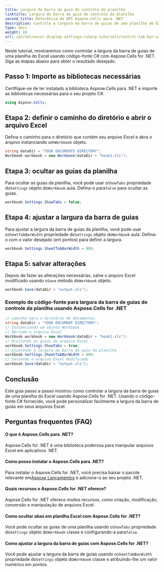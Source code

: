 ```yaml
---
title: Largura da barra da guia de controle da planilha
linktitle: Largura da barra da guia de controle da planilha
second_title: Referência da API Aspose.Cells para .NET
description: Controle a largura da barra de guias de uma planilha do Excel com Aspose.Cells for .NET.
type: docs
weight: 10
url: /pt/net/excel-display-settings-csharp-tutorials/control-tab-bar-width-of-spreadsheet/
---
```

Neste tutorial, mostraremos como controlar a largura da barra de guias de uma planilha do Excel usando código-fonte C# com Aspose.Cells for .NET. Siga as etapas abaixo para obter o resultado desejado.

## Passo 1: Importe as bibliotecas necessárias

Certifique-se de ter instalado a biblioteca Aspose.Cells para .NET e importe as bibliotecas necessárias para o seu projeto C#.

```csharp
using Aspose.Cells;
```

## Etapa 2: definir o caminho do diretório e abrir o arquivo Excel

 Defina o caminho para o diretório que contém seu arquivo Excel e abra o arquivo instanciando um`Workbook` objeto.

```csharp
string dataDir = "YOUR DOCUMENTS DIRECTORY";
Workbook workbook = new Workbook(dataDir + "book1.xls");
```

## Etapa 3: ocultar as guias da planilha

 Para ocultar as guias da planilha, você pode usar o`ShowTabs` propriedade do`Settings` objeto do`Workbook` aula. Defina-o para`false` para ocultar as guias.

```csharp
workbook.Settings.ShowTabs = false;
```

## Etapa 4: ajustar a largura da barra de guias

 Para ajustar a largura da barra de guias da planilha, você pode usar o`SheetTabBarWidth` propriedade do`Settings` objeto do`Workbook` aula. Defina-o com o valor desejado (em pontos) para definir a largura.

```csharp
workbook.Settings.SheetTabBarWidth = 800;
```

## Etapa 5: salvar alterações

 Depois de fazer as alterações necessárias, salve o arquivo Excel modificado usando o`Save` método do`Workbook` objeto.

```csharp
workbook.Save(dataDir + "output.xls");
```

### Exemplo de código-fonte para largura da barra de guias de controle da planilha usando Aspose.Cells for .NET 
```csharp
// caminho para o diretório de documentos.
string dataDir = "YOUR DOCUMENT DIRECTORY";
// Instanciando um objeto Workbook
// Abrindo o arquivo Excel
Workbook workbook = new Workbook(dataDir + "book1.xls");
// Ocultando as guias do arquivo Excel
workbook.Settings.ShowTabs = true;
// Ajustando a largura da barra da guia da planilha
workbook.Settings.SheetTabBarWidth = 800;
// Salvando o arquivo Excel modificado
workbook.Save(dataDir + "output.xls");
```

## Conclusão

Este guia passo a passo mostrou como controlar a largura da barra de guias de uma planilha do Excel usando Aspose.Cells for .NET. Usando o código-fonte C# fornecido, você pode personalizar facilmente a largura da barra de guias em seus arquivos Excel.

## Perguntas frequentes (FAQ)

#### O que é Aspose.Cells para .NET?

Aspose.Cells for .NET é uma biblioteca poderosa para manipular arquivos Excel em aplicativos .NET.

#### Como posso instalar o Aspose.Cells para .NET?

 Para instalar o Aspose.Cells for .NET, você precisa baixar o pacote relevante em[Aspose Lançamentos](https://releases/aspose.com/cells/net/) e adicione-o ao seu projeto .NET.

#### Quais recursos o Aspose.Cells for .NET oferece?

Aspose.Cells for .NET oferece muitos recursos, como criação, modificação, conversão e manipulação de arquivos Excel.

#### Como ocultar abas em planilha Excel com Aspose.Cells for .NET?

 Você pode ocultar as guias de uma planilha usando o`ShowTabs` propriedade do`Settings` objeto do`Workbook` classe e configurando-a para`false`.

#### Como ajustar a largura da barra de guias com Aspose.Cells for .NET?

Você pode ajustar a largura da barra de guias usando o`SheetTabBarWidth` propriedade do`Settings` objeto do`Workbook` classe e atribuindo-lhe um valor numérico em pontos.